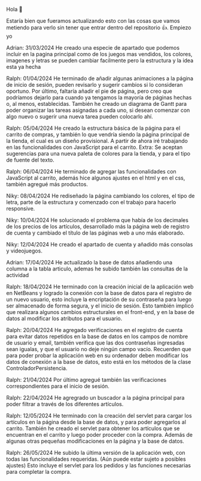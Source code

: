 Hola 👋​

Estaría bien que fueramos actualizando esto con las cosas que vamos metiendo para verlo sin tener que entrar dentro del repositorio 👍. Empiezo yo

Adrian: 31/03/2024
He creado una especie de apartado que podemos incluir en la pagina principal como de los juegos mas vendidos, los colores, imagenes y letras se pueden cambiar facilmente pero la estructura y la idea esta ya hecha

Ralph: 01/04/2024
He terminado de añadir algunas animaciones a la página de inicio de sesión, pueden revisarlo y sugerir cambios si lo consideran oportuno. Por último, faltaría añadir el pie de página, pero creo que podríamos dejarlo para cuando ya tengamos la mayoría de páginas hechas o, al menos, establecidas.
También he creado un diagrama de Gantt para poder organizar las tareas asignadas a cada uno, si desean comenzar con algo nuevo o sugerir una nueva tarea pueden colocarlo ahí.

Ralph: 05/04/2024
He creado la estructura básica de la página para el carrito de compras, y también lo que vendría siendo la página principal de la tienda, el cual es un diseño provisional.
A partir de ahora iré trabajando en las funcionalidades con JavaScript para el carrito.
Extra: Se aceptan sugerencias para una nueva paleta de colores para la tienda, y para el tipo de fuente del texto.

Ralph: 06/04/2024
He terminado de agregar las funcionalidades con JavaScript al carrito, además hice algunos ajustes en el html y en el css, también agregué más productos.

Niky: 08/04/2024
He rediseñado la página cambiando los colores, el tipo de letra, parte de la estructura y comenzado con el trabajo para hacerlo responsive. 

Niky: 10/04/2024
He solucionado el problema que había de los decimales de los precios de los artículos, desarrollado más la página web de registro de cuenta y cambiado el título de las páginas web a uno más elaborado.

Niky: 12/04/2024
He creado el apartado de cuenta y añadido más consolas y videojuegos.

Adrian: 17/04/2024
He actualizado la base de datos añadiendo una columna a la tabla articulo, ademas he subido también las consultas de la actividad

Ralph: 18/04/2024
He terminado con la creación inicial de la aplicación web en NetBeans y logrado la conexión con la base de datos para el registro de un nuevo usuario, esto incluye la encriptación de su contraseña para luego ser almacenado de forma segura, y el inicio de sesión. Esto también implicó que realizara algunos cambios estructurales en el front-end, y en la base de datos al modificar los atributos para el usuario.

Ralph: 20/04/2024
He agregado verificaciones en el registro de cuenta para evitar datos repetidos en la base de datos en los campos de nombre de usuario y email, también verifica que las dos contraseñas ingresadas sean igualas, y que el usuario no deje ningún campo vacío. Recuerden que para poder probar la aplicación web en su ordenador deben modificar los datos de conexión a la base de datos, esto está en los métodos de la clase ControladorPersistencia.

Ralph: 21/04/2024
Por último agregué también las verificaciones correspondientes para el inicio de sesión.

Ralph: 22/04/2024
He agregrado un buscador a la página principal para poder filtrar a través de los diferentes artículos.

Ralph: 12/05/2024
He terminado con la creación del servlet para cargar los artículos en la página desde la base de datos, y para poder agregarlos al carrito. También he creado el servlet para obtener los artículos que se encuentran en el carrito y luego poder proceder con la compra. Además de algunas otras pequeñas modificaciones en la página y la base de datos.

Ralph: 26/05/2024
He subido la última versión de la aplicación web, con todas las funcionalidades requeridas. (Aún puede estar sujeto a posibles ajustes)
Esto incluye el servlet para los pedidos y las funciones necesarias para completar la compra.
